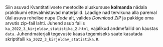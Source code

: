 Siin asuvad Kvantitatiivsete meetodite aluskursuse **kolmanda** nädala praktikumi ettevalmistavad materjalid. Laadige nad tervikuna alla paremal ülal asuva rohelise nupu *Code* alt, valides *Download ZIP* ja pakkige oma arvutis zip-fail lahti. Juhend asub failis `ka_2022_3_kirjeldav_statistika_2.html`, vajalikud andmefailid on kaustas `data`. Juhendmaterjali tegevuste kaasa tegemiseks saate kasutada skriptifaili `ka_2022_3_kirjeldav_statistika.R`.

